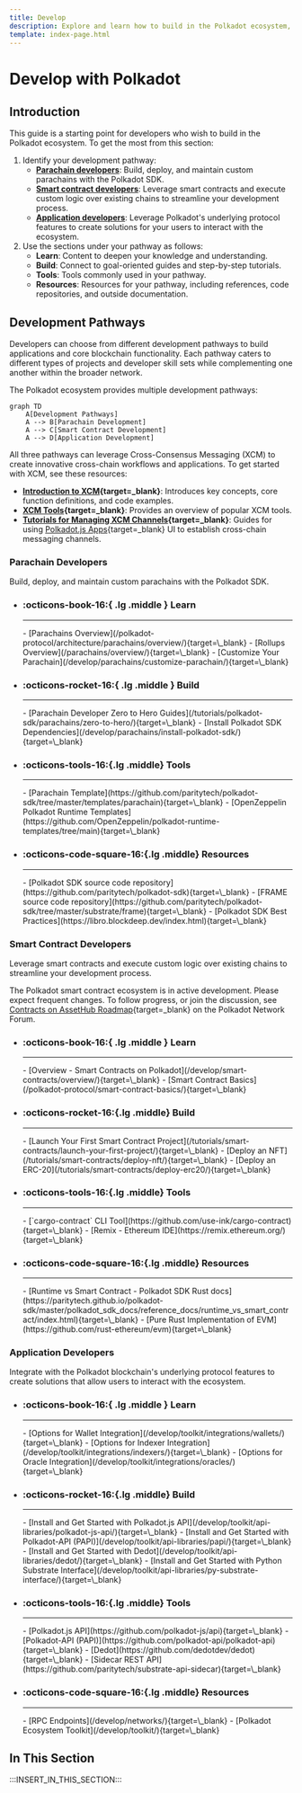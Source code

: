 ```yaml
---
title: Develop
description: Explore and learn how to build in the Polkadot ecosystem, from a custom parachain to smart contracts, supported by robust integrations and developer tools.
template: index-page.html
---
```


# Develop with Polkadot

## Introduction

This guide is a starting point for developers who wish to build in the Polkadot ecosystem. To get the most from this section:

1. Identify your development pathway:
    - **[Parachain developers](#parachain-developers)**: Build, deploy, and maintain custom parachains with the Polkadot SDK.
    - **[Smart contract developers](#smart-contract-developers)**: Leverage smart contracts and execute custom logic over existing chains to streamline your development process.
    - **[Application developers](#application-developers)**: Leverage Polkadot's underlying protocol features to create solutions for your users to interact with the ecosystem.
2. Use the sections under your pathway as follows:
    - **Learn**: Content to deepen your knowledge and understanding.
    - **Build**: Connect to goal-oriented guides and step-by-step tutorials.
    - **Tools**: Tools commonly used in your pathway.
    - **Resources**: Resources for your pathway, including references, code repositories, and outside documentation.

## Development Pathways

Developers can choose from different development pathways to build applications and core blockchain functionality. Each pathway caters to different types of projects and developer skill sets while complementing one another within the broader network.

The Polkadot ecosystem provides multiple development pathways:

```mermaid
graph TD
    A[Development Pathways]
    A --> B[Parachain Development]
    A --> C[Smart Contract Development]
    A --> D[Application Development]
```

All three pathways can leverage Cross-Consensus Messaging (XCM) to create innovative cross-chain workflows and applications. To get started with XCM, see these resources:

- **[Introduction to XCM](/develop/interoperability/intro-to-xcm/){target=\_blank}**: Introduces key concepts, core function definitions, and code examples.
- **[XCM Tools](/develop/toolkit/interoperability/xcm-tools/){target=\_blank}**: Provides an overview of popular XCM tools.
- **[Tutorials for Managing XCM Channels](/tutorials/interoperability/xcm-channels/){target=\_blank}**: Guides for using [Polkadot.js Apps](https://polkadot.js.org/apps/#/explorer){target=\_blank} UI to establish cross-chain messaging channels.

### Parachain Developers

Build, deploy, and maintain custom parachains with the Polkadot SDK.

<div class="grid cards links" markdown>

- <h3>:octicons-book-16:{ .lg .middle } Learn</h3>
    <hr>
    - [Parachains Overview](/polkadot-protocol/architecture/parachains/overview/){target=\_blank}
    - [Rollups Overview](/parachains/overview/){target=\_blank}
    - [Customize Your Parachain](/develop/parachains/customize-parachain/){target=\_blank}

- <h3>:octicons-rocket-16:{ .lg .middle } Build</h3>
    <hr>
    - [Parachain Developer Zero to Hero Guides](/tutorials/polkadot-sdk/parachains/zero-to-hero/){target=\_blank}
    - [Install Polkadot SDK Dependencies](/develop/parachains/install-polkadot-sdk/){target=\_blank}

- <h3>:octicons-tools-16:{.lg .middle} Tools</h3>
    <hr>
    - [Parachain Template](https://github.com/paritytech/polkadot-sdk/tree/master/templates/parachain){target=\_blank}
    - [OpenZeppelin Polkadot Runtime Templates](https://github.com/OpenZeppelin/polkadot-runtime-templates/tree/main){target=\_blank}

- <h3>:octicons-code-square-16:{.lg .middle} Resources</h3>
    <hr>
    - [Polkadot SDK source code repository](https://github.com/paritytech/polkadot-sdk){target=\_blank}
    - [FRAME source code repository](https://github.com/paritytech/polkadot-sdk/tree/master/substrate/frame){target=\_blank}
    - [Polkadot SDK Best Practices](https://libro.blockdeep.dev/index.html){target=\_blank}

</div>

### Smart Contract Developers

Leverage smart contracts and execute custom logic over existing chains to streamline your development process.

The Polkadot smart contract ecosystem is in active development. Please expect frequent changes. To follow progress, or join the discussion, see [Contracts on AssetHub Roadmap](https://forum.polkadot.network/t/contracts-on-assethub-roadmap/9513/57){target=\_blank} on the Polkadot Network Forum.

<div class="grid cards links" markdown>

- <h3>:octicons-book-16:{ .lg .middle } Learn</h3>
    <hr>
    - [Overview - Smart Contracts on Polkadot](/develop/smart-contracts/overview/){target=\_blank}
    - [Smart Contract Basics](/polkadot-protocol/smart-contract-basics/){target=\_blank}

- <h3>:octicons-rocket-16:{.lg .middle} Build</h3>
    <hr>
    - [Launch Your First Smart Contract Project](/tutorials/smart-contracts/launch-your-first-project/){target=\_blank}
    - [Deploy an NFT](/tutorials/smart-contracts/deploy-nft/){target=\_blank}
    - [Deploy an ERC-20](/tutorials/smart-contracts/deploy-erc20/){target=\_blank}

- <h3>:octicons-tools-16:{.lg .middle} Tools</h3>
    <hr>
    - [`cargo-contract` CLI Tool](https://github.com/use-ink/cargo-contract){target=\_blank}
    - [Remix - Ethereum IDE](https://remix.ethereum.org/){target=\_blank}

- <h3>:octicons-code-square-16:{.lg .middle} Resources</h3>
    <hr>
    - [Runtime vs Smart Contract - Polkadot SDK Rust docs](https://paritytech.github.io/polkadot-sdk/master/polkadot_sdk_docs/reference_docs/runtime_vs_smart_contract/index.html){target=\_blank}
    - [Pure Rust Implementation of EVM](https://github.com/rust-ethereum/evm){target=\_blank}

</div>

### Application Developers

Integrate with the Polkadot blockchain's underlying protocol features to create solutions that allow users to interact with the ecosystem.

<div class="grid cards links" markdown>

- <h3>:octicons-book-16:{ .lg .middle } Learn</h3>
    <hr>
    - [Options for Wallet Integration](/develop/toolkit/integrations/wallets/){target=\_blank}
    - [Options for Indexer Integration](/develop/toolkit/integrations/indexers/){target=\_blank}
    - [Options for Oracle Integration](/develop/toolkit/integrations/oracles/){target=\_blank}

- <h3>:octicons-rocket-16:{.lg .middle} Build</h3>
    <hr>
    - [Install and Get Started with Polkadot.js API](/develop/toolkit/api-libraries/polkadot-js-api/){target=\_blank}
    - [Install and Get Started with Polkadot-API (PAPI)](/develop/toolkit/api-libraries/papi/){target=\_blank}
    - [Install and Get Started with Dedot](/develop/toolkit/api-libraries/dedot/){target=\_blank}
    - [Install and Get Started with Python Substrate Interface](/develop/toolkit/api-libraries/py-substrate-interface/){target=\_blank}

- <h3>:octicons-tools-16:{.lg .middle} Tools</h3>
    <hr>
    - [Polkadot.js API](https://github.com/polkadot-js/api){target=\_blank}
    - [Polkadot-API (PAPI)](https://github.com/polkadot-api/polkadot-api){target=\_blank}
    - [Dedot](https://github.com/dedotdev/dedot){target=\_blank}
    - [Sidecar REST API](https://github.com/paritytech/substrate-api-sidecar){target=\_blank}

- <h3>:octicons-code-square-16:{.lg .middle} Resources</h3>
    <hr>
    - [RPC Endpoints](/develop/networks/){target=\_blank}
    - [Polkadot Ecosystem Toolkit](/develop/toolkit/){target=\_blank}

</div>

## In This Section

:::INSERT_IN_THIS_SECTION:::
